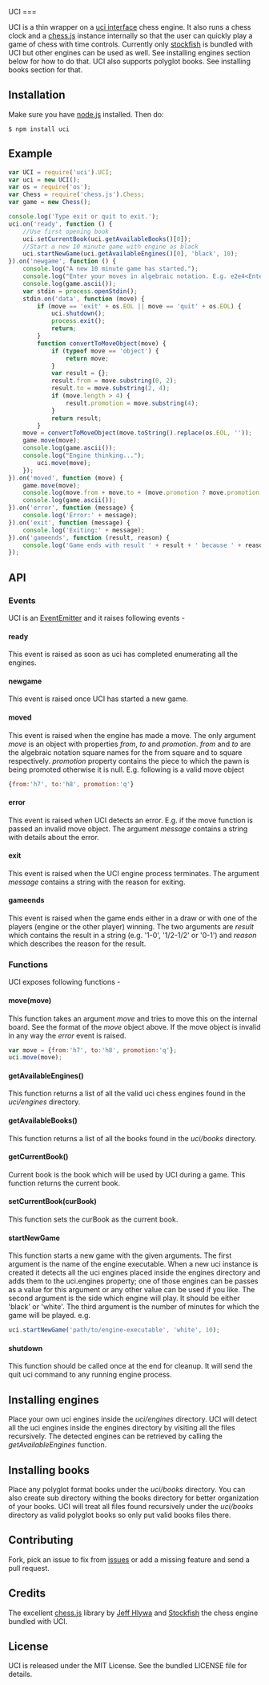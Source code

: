 UCI ===

UCI is a thin wrapper on a [uci
interface](http://en.wikipedia.org/wiki/Universal_Chess_Interface) chess engine.
It also runs a chess clock and a [chess.js](https://github.com/jhlywa/chess.js)
instance internally so that the user can quickly play a game of chess with time
controls. Currently only [stockfish](http://stockfishchess.org/) is bundled with
UCI but other engines can be used as well. See installing engines section below
for how to do that. UCI also supports polyglot books. See installing books
section for that.

## Installation
Make sure you have [node.js](http://nodejs.org/) installed. Then do:

    $ npm install uci

## Example
```js
var UCI = require('uci').UCI;
var uci = new UCI();
var os = require('os');
var Chess = require('chess.js').Chess;
var game = new Chess();

console.log('Type exit or quit to exit.');
uci.on('ready', function () {
    //Use first opening book
    uci.setCurrentBook(uci.getAvailableBooks()[0]);
    //Start a new 10 minute game with engine as black
    uci.startNewGame(uci.getAvailableEngines()[0], 'black', 10);
}).on('newgame', function () {
    console.log("A new 10 minute game has started.");
    console.log("Enter your moves in algebraic notation. E.g. e2e4<Enter>");
    console.log(game.ascii());
    var stdin = process.openStdin();
    stdin.on('data', function (move) {
        if (move == 'exit' + os.EOL || move == 'quit' + os.EOL) {
            uci.shutdown();
            process.exit();
            return;
        }
        function convertToMoveObject(move) {
            if (typeof move == 'object') {
                return move;
            }
            var result = {};
            result.from = move.substring(0, 2);
            result.to = move.substring(2, 4);
            if (move.length > 4) {
                result.promotion = move.substring(4);
            }
            return result;
        }
	move = convertToMoveObject(move.toString().replace(os.EOL, ''));
	game.move(move);
	console.log(game.ascii());
	console.log("Engine thinking...");
        uci.move(move);
    });
}).on('moved', function (move) {
    game.move(move);
    console.log(move.from + move.to + (move.promotion ? move.promotion : ''));
    console.log(game.ascii());
}).on('error', function (message) {
    console.log('Error:' + message);
}).on('exit', function (message) {
    console.log('Exiting:' + message);
}).on('gameends', function (result, reason) {
    console.log('Game ends with result ' + result + ' because ' + reason);
});
```
## API

### Events
UCI is an [EventEmitter](http://nodejs.org/api/events.html) and it raises
following events -

#### ready
This event is raised as soon as uci has completed enumerating all the engines.

#### newgame
This event is raised once UCI has started a new game.

#### moved
This event is raised when the engine has made a move. The only argument _move_
is an object with properties _from_, _to_ and _promotion_. _from_ and _to_ are
the algebraic notation square names for the from square and to square
respectively. _promotion_ property contains the piece to which the pawn is being
promoted otherwise it is null. E.g. following is a valid move object
```js
{from:'h7', to:'h8', promotion:'q'}
```

#### error
This event is raised when UCI detects an error. E.g. if the move function is
passed an invalid move object. The argument _message_ contains a string with
details about the error.

#### exit
This event is raised when the UCI engine process terminates. The argument
_message_ contains a string with the reason for exiting.

#### gameends
This event is raised when the game ends either in a draw or with one of the
players (engine or the other player) winning. The two arguments are _result_
which contains the result in a string (e.g. '1-0', '1/2-1/2' or '0-1') and
_reason_ which describes the reason for the result.

### Functions
UCI exposes following functions -

#### move(move)
This function takes an argument _move_ and tries to move this on the internal
board. See the format of the _move_ object above.  If the move object is invalid
in any way the _error_ event is raised.
```js
var move = {from:'h7', to:'h8', promotion:'q'};
uci.move(move);
```

#### getAvailableEngines()
This function returns a list of all the valid uci chess engines found in the
*uci/engines* directory.

#### getAvailableBooks()
This function returns a list of all the books found in the *uci/books*
directory.

#### getCurrentBook()
Current book is the book which will be used by UCI during a game. This function
returns the current book.

#### setCurrentBook(curBook)
This function sets the curBook as the current book.

#### startNewGame
This function starts a new game with the given arguments. The first argument is
the name of the engine executable. When a new uci instance is created it detects
all the uci engines placed inside the engines directory and adds them to the
uci.engines property; one of those engines can be passes as a value for this
argument or any other value can be used if you like. The second argument is the
side which engine will play. It should be either 'black' or 'white'. The third
argument is the number of minutes for which the game will be played. e.g.
```js
uci.startNewGame('path/to/engine-executable', 'white', 10);
```

#### shutdown
This function should be called once at the end for cleanup. It will send the
quit uci command to any running engine process.

## Installing engines
Place your own uci engines inside the *uci/engines* directory. UCI will detect
all the uci engines inside the engines directory by visiting all the files
recursively. The detected engines can be retrieved by calling the
*getAvailableEngines* function.

## Installing books
Place any polyglot format books under the *uci/books* directory. You can also
create sub directory withing the books directory for better organization of your
books. UCI will treat all files found recursively under the *uci/books*
directory as valid polyglot books so only put valid books files there.

## Contributing
Fork, pick an issue to fix from [issues](https://github.com/imor/uci/issues) or
add a missing feature and send a pull request.

## Credits
The excellent [chess.js](https://github.com/jhlywa/chess.js) library by [Jeff
Hlywa](https://github.com/jhlywa) and [Stockfish](http://stockfishchess.org/)
the chess engine bundled with UCI.

## License
UCI is released under the MIT License. See the bundled LICENSE file for details.

